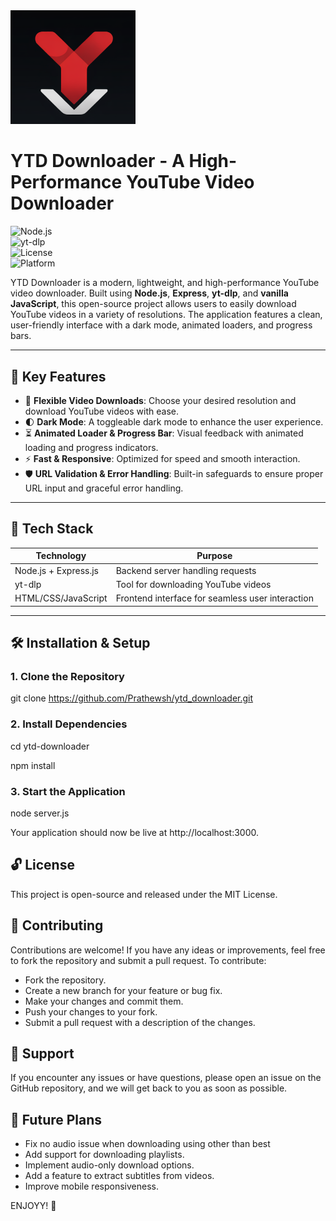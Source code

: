 <img src="public/logo.png" alt="Logo" width="200">

# YTD Downloader - A High-Performance YouTube Video Downloader

![Node.js](https://img.shields.io/badge/Node.js-18%2B-green?logo=node.js)  
![yt-dlp](https://img.shields.io/badge/yt--dlp-Latest-blue)  
![License](https://img.shields.io/badge/License-GPL--3.0-yellow)   
![Platform](https://img.shields.io/badge/Platform-Web%20App-brightgreen)

YTD Downloader is a modern, lightweight, and high-performance YouTube video downloader. Built using **Node.js**, **Express**, **yt-dlp**, and **vanilla JavaScript**, this open-source project allows users to easily download YouTube videos in a variety of resolutions. The application features a clean, user-friendly interface with a dark mode, animated loaders, and progress bars.

---

## 🌟 Key Features

- 🎯 **Flexible Video Downloads**: Choose your desired resolution and download YouTube videos with ease.
- 🌓 **Dark Mode**: A toggleable dark mode to enhance the user experience.
- ⏳ **Animated Loader & Progress Bar**: Visual feedback with animated loading and progress indicators.
- ⚡ **Fast & Responsive**: Optimized for speed and smooth interaction.
- 🛡️ **URL Validation & Error Handling**: Built-in safeguards to ensure proper URL input and graceful error handling.

---

## 🧩 Tech Stack

| Technology           | Purpose                                  |
| -------------------- | ---------------------------------------- |
| Node.js + Express.js | Backend server handling requests        |
| yt-dlp               | Tool for downloading YouTube videos     |
| HTML/CSS/JavaScript  | Frontend interface for seamless user interaction |

---

## 🛠️ Installation & Setup

### 1. Clone the Repository

git clone https://github.com/Prathewsh/ytd_downloader.git

### 2. Install Dependencies

cd ytd-downloader

npm install

### 3. Start the Application

node server.js

Your application should now be live at http://localhost:3000.


## 🔓 License

This project is open-source and released under the MIT License.

## 📢 Contributing

Contributions are welcome! If you have any ideas or improvements, feel free to fork the repository and submit a pull request. To contribute:

- Fork the repository.
- Create a new branch for your feature or bug fix.
- Make your changes and commit them.
- Push your changes to your fork.
- Submit a pull request with a description of the changes.

## 🤝 Support

If you encounter any issues or have questions, please open an issue on the GitHub repository, and we will get back to you as soon as possible.

## 🚀 Future Plans

- Fix no audio issue when downloading using other than best
- Add support for downloading playlists.
- Implement audio-only download options.
- Add a feature to extract subtitles from videos.
- Improve mobile responsiveness.

ENJOYY! 🚀